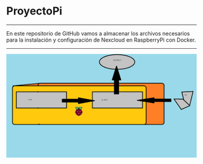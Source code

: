 # ProyectoPi
______
En este repositorio de GitHub vamos a almacenar los archivos necesarios para la instalación y configuración de Nexcloud en RaspberryPi con Docker.
______
![Imagen de la red de RaspberryPi](https://raw.githubusercontent.com/Yradiel/ProyectoPi/master/red%20raspberrypi%20.png?token=AukIvGOz-G5eUiNge1gFEHhjtExHLJfNks5cq0RzwA%3D%3D)
